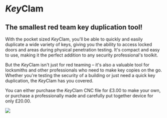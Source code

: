 # *Key*Clam
## The smallest red team key duplication tool!

With the pocket sized *Key*Clam, you'll be able to quickly and easily duplicate a wide variety of keys, giving you the ability to access locked doors and areas during physical penetration testing. It's compact and easy to use, making it the perfect addition to any security professional's toolkit.

But the *Key*Clam isn't just for red teaming – it's also a valuable tool for locksmiths and other professionals who need to make key copies on the go. Whether you're testing the security of a building or just need a quick key duplication, the *Key*Clam has you covered.

You can either purchase the *Key*Clam CNC file for £3.00 to make your own, or purchase a professionally made and carefully put together device for only £20.00.

<img src="{{site.url}}{{ site.baseurl }}/images/keyclam1.jpg">
